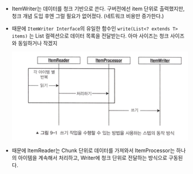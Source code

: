 - ItemWriter는 데이터를 청크 기반으로 쓴다. 구버전에선 item 단위로 출력했지만, 청크 개념 도입 후엔 그럴 필요가 없어졌다. (네트워크 비용만 증가한다.)

- 때문에 `ItemWriter Interface`의 유일한 함수인 `write(List<? extends T> items)` 는 List 컬렉션으로 데이터 목록을 전달받는다. 아마 사이즈는 청크 사이즈와 동일하거나 작겠지

	![Untitled](assets/295ce248_Untitled.png)

- 때문에 ItemReader는 Chunk 단위로 데이터를 가져와서 ItemProcessor는 하나의 아이템을 계속해서 처리하고, Writer에 청크 단위로 전달하는 방식으로 구동된다.

<br/>

